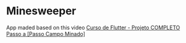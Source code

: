 # Minesweeper
App maded based on this video [Curso de Flutter - Projeto COMPLETO Passo a [Passo Campo Minado]](https://www.youtube.com/watch?v=i3w3Wnouowo)
